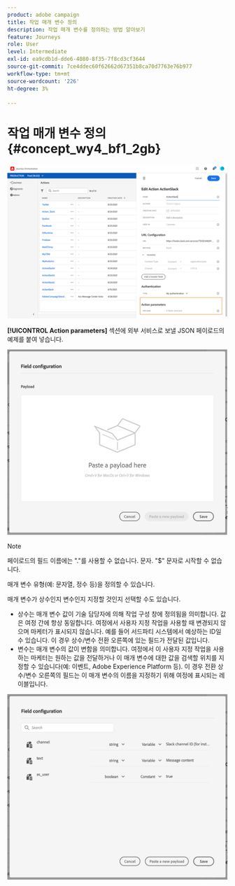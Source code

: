```yaml
---
product: adobe campaign
title: 작업 매개 변수 정의
description: 작업 매개 변수를 정의하는 방법 알아보기
feature: Journeys
role: User
level: Intermediate
exl-id: ea9cdb1d-dde6-4080-8f35-7f8cd3cf3644
source-git-commit: 7ce4ddec60f62662d67351b8ca70d7763e76b977
workflow-type: tm+mt
source-wordcount: '226'
ht-degree: 3%

---
```


# 작업 매개 변수 정의 {#concept_wy4_bf1_2gb}

![](../assets/messageparameterssection.png)

**[!UICONTROL Action parameters]** 섹션에 외부 서비스로 보낼 JSON 페이로드의 예제를 붙여 넣습니다.

![](../assets/customactionpayloadmessage.png)

>[!NOTE]
>
>페이로드의 필드 이름에는 &quot;.&quot;를 사용할 수 없습니다. 문자. &quot;$&quot; 문자로 시작할 수 없습니다.

매개 변수 유형(예: 문자열, 정수 등)을 정의할 수 있습니다.

매개 변수가 상수인지 변수인지 지정할 것인지 선택할 수도 있습니다.

* 상수는 매개 변수 값이 기술 담당자에 의해 작업 구성 창에 정의됨을 의미합니다. 값은 여정 간에 항상 동일합니다. 여정에서 사용자 지정 작업을 사용할 때 변경되지 않으며 마케터가 표시되지 않습니다. 예를 들어 서드파티 시스템에서 예상하는 ID일 수 있습니다. 이 경우 상수/변수 전환 오른쪽에 있는 필드가 전달된 값입니다.
* 변수는 매개 변수의 값이 변함을 의미합니다. 여정에서 이 사용자 지정 작업을 사용하는 마케터는 원하는 값을 전달하거나 이 매개 변수에 대한 값을 검색할 위치를 지정할 수 있습니다(예: 이벤트, Adobe Experience Platform 등). 이 경우 전환 상수/변수 오른쪽의 필드는 이 매개 변수의 이름을 지정하기 위해 여정에 표시되는 레이블입니다.

![](../assets/customactionpayloadmessage2.png)
